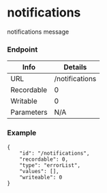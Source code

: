 # notifications

notifications message


### Endpoint

| Info  | Details |
| ------------- | ------------- |
| URL   | /notifications   |
| Recordable   | 0   |
| Writable   | 0   |
| Parameters  | N/A  |

### Example
```
{
    "id": "/notifications",
    "recordable": 0,
    "type": "errorList",
    "values": [],
    "writeable": 0
}
```
